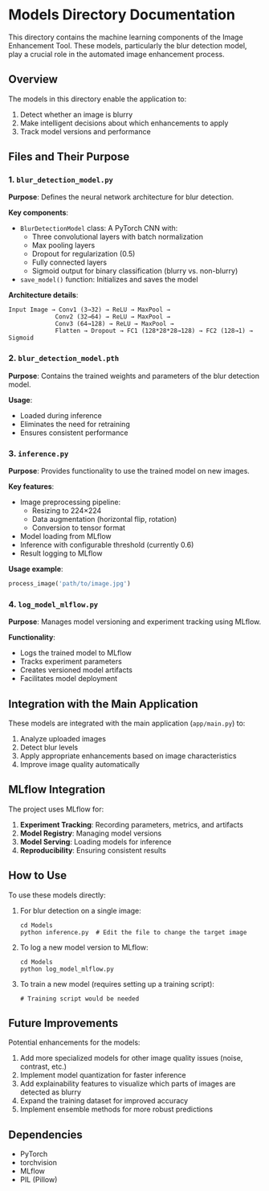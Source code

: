 # Models Directory Documentation

This directory contains the machine learning components of the Image Enhancement Tool. These models, particularly the blur detection model, play a crucial role in the automated image enhancement process.

## Overview

The models in this directory enable the application to:

1. Detect whether an image is blurry
2. Make intelligent decisions about which enhancements to apply
3. Track model versions and performance

## Files and Their Purpose

### 1. `blur_detection_model.py`

**Purpose**: Defines the neural network architecture for blur detection.

**Key components**:
- `BlurDetectionModel` class: A PyTorch CNN with:
  - Three convolutional layers with batch normalization
  - Max pooling layers
  - Dropout for regularization (0.5)
  - Fully connected layers
  - Sigmoid output for binary classification (blurry vs. non-blurry)
- `save_model()` function: Initializes and saves the model

**Architecture details**:
```
Input Image → Conv1 (3→32) → ReLU → MaxPool → 
             Conv2 (32→64) → ReLU → MaxPool → 
             Conv3 (64→128) → ReLU → MaxPool → 
             Flatten → Dropout → FC1 (128*28*28→128) → FC2 (128→1) → Sigmoid
```

### 2. `blur_detection_model.pth`

**Purpose**: Contains the trained weights and parameters of the blur detection model.

**Usage**:
- Loaded during inference
- Eliminates the need for retraining
- Ensures consistent performance

### 3. `inference.py`

**Purpose**: Provides functionality to use the trained model on new images.

**Key features**:
- Image preprocessing pipeline:
  - Resizing to 224×224
  - Data augmentation (horizontal flip, rotation)
  - Conversion to tensor format
- Model loading from MLflow
- Inference with configurable threshold (currently 0.6)
- Result logging to MLflow

**Usage example**:
```python
process_image('path/to/image.jpg')
```

### 4. `log_model_mlflow.py`

**Purpose**: Manages model versioning and experiment tracking using MLflow.

**Functionality**:
- Logs the trained model to MLflow
- Tracks experiment parameters
- Creates versioned model artifacts
- Facilitates model deployment

## Integration with the Main Application

These models are integrated with the main application (`app/main.py`) to:

1. Analyze uploaded images
2. Detect blur levels
3. Apply appropriate enhancements based on image characteristics
4. Improve image quality automatically

## MLflow Integration

The project uses MLflow for:

1. **Experiment Tracking**: Recording parameters, metrics, and artifacts
2. **Model Registry**: Managing model versions
3. **Model Serving**: Loading models for inference
4. **Reproducibility**: Ensuring consistent results

## How to Use

To use these models directly:

1. For blur detection on a single image:
   ```
   cd Models
   python inference.py  # Edit the file to change the target image
   ```

2. To log a new model version to MLflow:
   ```
   cd Models
   python log_model_mlflow.py
   ```

3. To train a new model (requires setting up a training script):
   ```
   # Training script would be needed
   ```

## Future Improvements

Potential enhancements for the models:

1. Add more specialized models for other image quality issues (noise, contrast, etc.)
2. Implement model quantization for faster inference
3. Add explainability features to visualize which parts of images are detected as blurry
4. Expand the training dataset for improved accuracy
5. Implement ensemble methods for more robust predictions

## Dependencies

- PyTorch
- torchvision
- MLflow
- PIL (Pillow)
